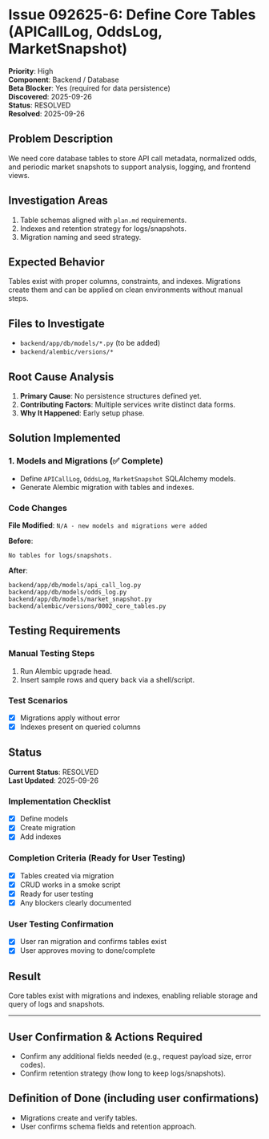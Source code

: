 # Issue 092625-6: Define Core Tables (APICallLog, OddsLog, MarketSnapshot)

**Priority**: High  
**Component**: Backend / Database  
**Beta Blocker**: Yes (required for data persistence)  
**Discovered**: 2025-09-26  
**Status**: RESOLVED  
**Resolved**: 2025-09-26

## Problem Description

We need core database tables to store API call metadata, normalized odds, and periodic market snapshots to support analysis, logging, and frontend views.

## Investigation Areas

1. Table schemas aligned with `plan.md` requirements.  
2. Indexes and retention strategy for logs/snapshots.  
3. Migration naming and seed strategy.  

## Expected Behavior

Tables exist with proper columns, constraints, and indexes. Migrations create them and can be applied on clean environments without manual steps.

## Files to Investigate

- `backend/app/db/models/*.py` (to be added)  
- `backend/alembic/versions/*`  

## Root Cause Analysis

1. **Primary Cause**: No persistence structures defined yet.  
2. **Contributing Factors**: Multiple services write distinct data forms.  
3. **Why It Happened**: Early setup phase.  

## Solution Implemented

### 1. Models and Migrations (✅ Complete)
- Define `APICallLog`, `OddsLog`, `MarketSnapshot` SQLAlchemy models.  
- Generate Alembic migration with tables and indexes.  

### Code Changes

**File Modified**: `N/A - new models and migrations were added`

**Before**:
```text
No tables for logs/snapshots.
```

**After**:
```text
backend/app/db/models/api_call_log.py
backend/app/db/models/odds_log.py
backend/app/db/models/market_snapshot.py
backend/alembic/versions/0002_core_tables.py
```

## Testing Requirements

### Manual Testing Steps
1. Run Alembic upgrade head.  
2. Insert sample rows and query back via a shell/script.  

### Test Scenarios
- [x] Migrations apply without error  
- [x] Indexes present on queried columns  

## Status

**Current Status**: RESOLVED  
**Last Updated**: 2025-09-26

### Implementation Checklist
- [x] Define models  
- [x] Create migration  
- [x] Add indexes  

### Completion Criteria (Ready for User Testing)
- [x] Tables created via migration  
- [x] CRUD works in a smoke script  
- [x] Ready for user testing  
- [x] Any blockers clearly documented  

### User Testing Confirmation
- [x] User ran migration and confirms tables exist  
- [x] User approves moving to done/complete  

## Result

Core tables exist with migrations and indexes, enabling reliable storage and query of logs and snapshots.

---

## User Confirmation & Actions Required

- Confirm any additional fields needed (e.g., request payload size, error codes).  
- Confirm retention strategy (how long to keep logs/snapshots).  

## Definition of Done (including user confirmations)

- Migrations create and verify tables.  
- User confirms schema fields and retention approach.
